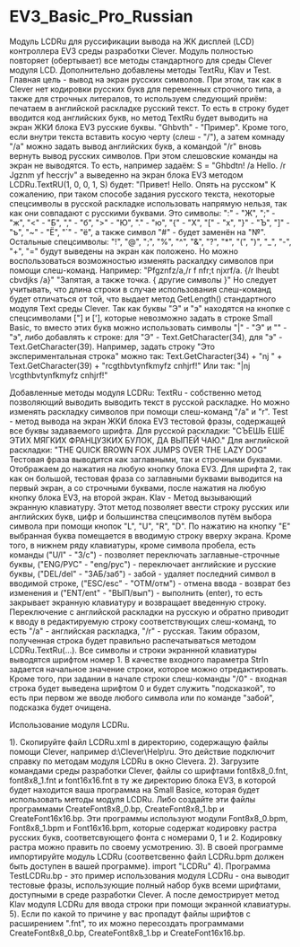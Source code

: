 # EV3_Basic_Pro_Russian
Модуль LCDRu для руссификации вывода на ЖК дисплей (LCD) контроллера EV3 среды разработки Clever.
Модуль полностью повторяет (обертывает) все методы стандартного для среды Clever модуля LCD. Дополнительно добавлены методы TextRu, Klav и Test.
Главная цель - вывод на экран русских символов. При этом, так как в Clever нет кодировки русских букв для переменных строчного типа, а также для строчных литералов, то используем следующий приём: печатаем в английской раскладке русский текст. То есть в строку будет вводится код английских букв, но метод TextRu будет выводить на экран ЖКИ блока EV3 русские буквы.
			"Ghbvth" - "Пример".
Кроме того, если внутри текста вставить косую черту (слеш - "/"), а затем комнаду "/a" можно задать	вывод английских букв, а командой "/r" вновь вернуть вывод русских символов. При этом слешовские команды на экран не выводятся. То есть, например задаём:
		S = "Ghbdtn! /a Hello. /r Jgznm yf heccrjv"
а выведенно на экран блока EV3 методом LCDRu.TextRU(1, 0, 0, 1, S) будет:
			"Привет! Hello. Опять на русском"
К сожалению, при таком способе задания русского текста, некоторые спецсимволы в русской раскладке использовать напрямую нельзя, так как они совпадают с русскими буквами. Это символы:
			":" - "Ж", ";" - "ж", "<" - "Б", "," - "б", ">" - "Ю", "." - "ю", "{" - "Х", "[" - "х", "}" - "Ъ", "]" - "ъ", "~" - "Ё", "`" - "ё", а также символ "#" - будет заменён на "№".
Остальные спецсимволы:
			"!", "@", ";", "%", "^", "&", "?", "*", "(", ")", "_", "-", "+", "="
будут выведены на экран как положено. Но можно воспользоваться возможностью изменять раскалдку символов при помощи слеш-команд.
Например:
			"Pfgznfz/a,/r f nfr;t njxrf/a. {/r lheubt cbvdjks /a}"
			"Запятая, а также точка. { другие символы }"
Но следует учитывать, что длина строки в случае использования слеш-команд будет отличаться от той, что выдает метод GetLength() стандартного модуля Text среды Clever. 
Так как буквы "Э" и "э" находятся на кнопке с спецсимволами ["] и ['], которые невозможно задать в строке Small Basiс, то вместо этих букв можно использовать символы "|" - "Э" и "\" - "э", либо добавлять к строке: для "Э" - Text.GetCharacter(34), для "э" - Text.GetCharacter(39). Например, задать строку "Это экспериментальная строка" можно так:
			Text.GetCharacter(34) + "nj " + Text.GetCharacter(39) + "rcgthbvtynfkmyfz cnhjrf!"
Или так:
			"|nj \rcgthbvtynfkmyfz cnhjrf!"

Добавленные методы модуля LCDRu:
TextRu - собственно метод позволяющий выводить выводить текст в русской раскладке. Но можно изменять раскладку символов при помощи слеш-команд "/a" и "r".
Test   - метод вывода на экран ЖКИ блока EV3 тестовой фразы, содержащей все буквы задаваемого шрифта.
		 Для русской раскладки: "СЪЕШЬ ЕШЁ ЭТИХ МЯГКИХ ФРАНЦУЗКИХ БУЛОК, ДА ВЫПЕЙ ЧАЮ." 
		 Для английской раскладки: "THE QUICK BROWN FOX JUMPS OVER THE LAZY DOG"
		 Тестовая фраза выводится как заглавными, так и строчными буквами. Отображаем до нажатия на любую кнопку блока EV3. Для шрифта 2, так как он большой, тестовая фраза со заглавными буквами выводится на первый экран,
		 а со строчными буквами, после нажатия на любую кнопку блока EV3, на второй экран.
Klav   - Метод вызывающий экранную клавиатуру. Этот метод позволяет ввести строку русских или английских букв, цифр и большинства спецсимволов путём выбора символа при помощи кнопок "L", "U", "R", "D". По нажатию на кнопку "E" выбранная буква помещается в вводимую строку вверху экрана. Кроме того, в нижнем ряду клавиатуры, кроме символа пробела, есть команды ("U/l" - "З/с") - позволяет переключать заглавные-строчные буквы, ("ENG/РУС" - "eng/рус") - переключает английские и русские буквы, ("DEL/del" - "ЗАБ/заб") - забой - удаляет последний символ в вводимой строке,	("ESC/esc" - "ОТМ/отм") - отмена ввода - возврат без изменения и ("ENT/ent" - "ВЫП/вып") - выполнить (enter), то есть закрывает экранную клавиатуру и возвращает введенную строку. Переключение с английской раскладки на русскую и обратно приводит к вводу в редактируемую строку соответствующих слеш-команд, то есть "/a" - английская раскладка, "/r" - русская. Таким образом, полученная строка будет правильно распечатываться методом LCDRu.TextRu(...).
Все символы и строки экраннной клавиатуры выводятся шрифтом номер 1. В качестве входного параметра StrIn задается начальное значение строки, которое можно отредактировать. Кроме того, при задании в начале строки	слеш-команды "/0" - входная строка будет выведена шрифтом 0 и будет служить "подсказкой", то есть при первом же вводе любого символа или по команде "забой", подсказка будет очищена. 			
                      
Использование модуля LCDRu.

1). Скопируйте файл LCDRu.xml в директорию, содержащую файлы помощи Clever, например d:\Clever\Help\ru\. Это действие подключит справку по методам модуля LCDRu в окно Cleverа. 
2). Загрузите командами среды разработки Clever, файлы со шрифтами font8x8_0.fnt, font8x8_1.fnt и font16x16.fnt в ту же директорию блока EV3, в которой будет находится ваша программа на Small Basice, которая будет использовать методы модуля LCDRu. Либо создайте эти файлы программами CreateFont8x8_0.bp, CreateFont8x8_1.bp и CreateFont16x16.bp. Эти программы используют модули Font8x8_0.bpm, Font8x8_1.bpm и Font16x16.bpm, которые содержат кодировку растра русских букв, соответсвующего фонта с номерами 0, 1 и 2. Кодировку растра можно править по своему усмотрению.
3). В своей программе импортируйте модуль LCDRu (соответсвенно файл LCDRu.bpm должен быть доступен в вашей программе).
    import "LCDRu"
4). Программа TestLCDRu.bp - это пример использования модуля LCDRu - она выводит тестовые фразы, использующие полный набор букв всеми шрифтами, доступными в среде разработки Clever. А после демострирует метод Klav модуля LCDRu для ввода строки при помощи экранной клавиатуры. 
5). Если по какой то причине у вас пропадут файлы шрифтов с расширением ".fnt", то их можно пересоздать программами CreateFont8x8_0.bp, CreateFont8x8_1.bp и CreateFont16x16.bp.
